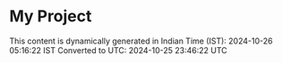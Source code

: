 # My Project

This content is dynamically generated in Indian Time (IST): 2024-10-26 05:16:22 IST
Converted to UTC: 2024-10-25 23:46:22 UTC
